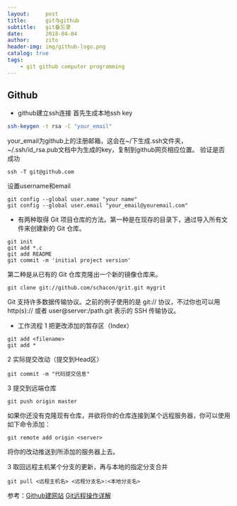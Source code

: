 ```yaml
---
layout:     post
title:      git与github
subtitle:   git备忘录
date:       2018-04-04
author:     zito
header-img: img/github-logo.png
catalog: true
tags:
    - git github computer programming
---
```


## Github
- github建立ssh连接
  首先生成本地ssh key
```bash
ssh-keygen -t rsa -C "your_email"
```
your_email为github上的注册邮箱，这会在~/下生成.ssh文件夹，~/.ssh/id_rsa.pub文档中为生成的key，复制到github网页相应位置。
  验证是否成功
```
ssh -T git@github.com
```
设置username和email
```
git config --global user.name "your name"
git config --global user.email "your_email@youremail.com"
```
- 有两种取得 Git 项目仓库的方法。第一种是在现存的目录下，通过导入所有文件来创建新的 Git 仓库。
```
git init
git add *.c
git add README
git commit -m 'initial project version'
```
第二种是从已有的 Git 仓库克隆出一个新的镜像仓库来。
```
git clone git://github.com/schacon/grit.git mygrit
```
Git 支持许多数据传输协议。之前的例子使用的是 git:// 协议，不过你也可以用 http(s):// 或者 user@server:/path.git 表示的 SSH 传输协议。

- 工作流程
1 把更改添加的暂存区（Index）
```
git add <filename>
git add *
```
2 实际提交改动（提交到Head区）
```
git commit -m "代码提交信息"
```
3 提交到远端仓库
```
git push origin master
```
如果你还没有克隆现有仓库，并欲将你的仓库连接到某个远程服务器，你可以使用如下命令添加：
```
git remote add origin <server>
```
将你的改动推送到所添加的服务器上去。

3 取回远程主机某个分支的更新，再与本地的指定分支合并
```
git pull <远程主机名> <远程分支名>:<本地分支名>
```

参考：[Github建网站](https://www.cnblogs.com/xiadongqing/p/6164060.html)
      [Git远程操作详解](http://www.ruanyifeng.com/blog/2014/06/git_remote.html)
